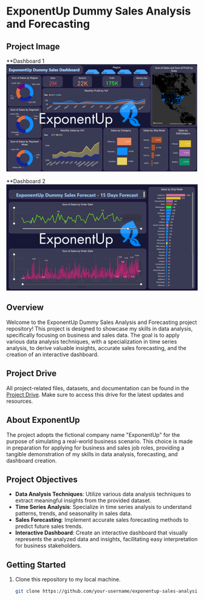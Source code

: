 # ExponentUp Dummy Sales Analysis and Forecasting

## Project Image
**Dashboard 1
![Project Image](https://github.com/ZedOps8/ExponentUp-DummySales/blob/main/Dashboard1.png)

**Dashboard 2
![Project Image](https://github.com/ZedOps8/ExponentUp-DummySales/blob/main/Dashboard2.png)

## Overview

Welcome to the ExponentUp Dummy Sales Analysis and Forecasting project repository! This project is designed to showcase my skills in data analysis, specifically focusing on business and sales data. The goal is to apply various data analysis techniques, with a specialization in time series analysis, to derive valuable insights, accurate sales forecasting, and the creation of an interactive dashboard.

## Project Drive

All project-related files, datasets, and documentation can be found in the [Project Drive](https://drive.google.com/drive/folders/1GSlGIZyHOAT_abcb1UevekRUPyKPVBzZ?usp=sharing). Make sure to access this drive for the latest updates and resources.

## About ExponentUp

The project adopts the fictional company name "ExponentUp" for the purpose of simulating a real-world business scenario. This choice is made in preparation for applying for business and sales job roles, providing a tangible demonstration of my skills in data analysis, forecasting, and dashboard creation.

## Project Objectives

- **Data Analysis Techniques**: Utilize various data analysis techniques to extract meaningful insights from the provided dataset.
- **Time Series Analysis**: Specialize in time series analysis to understand patterns, trends, and seasonality in sales data.
- **Sales Forecasting**: Implement accurate sales forecasting methods to predict future sales trends.
- **Interactive Dashboard**: Create an interactive dashboard that visually represents the analyzed data and insights, facilitating easy interpretation for business stakeholders.

## Getting Started

1. Clone this repository to my local machine.
   ```bash
   git clone https://github.com/your-username/exponentup-sales-analysis.git
